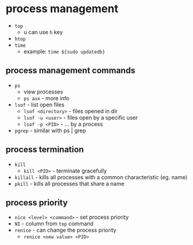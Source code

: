 # process management

- `top`
  - u can use `h` key
- `htop`
- `time`
  - example: `time ${sudo updatedb}`

## process management commands
- `ps`
  - view processes
  - `ps aux` - more info
- `lsof` - list open files
  - `lsof <directory>` - files opened in dir
  - `lsof -u <user>` - files open by a specific user
  - `lsof -p <PID>` - ... by a process
- `pgrep` - similar with ps | grep

## process termination
- `kill` 
  - `kill <PID>` - terminate gracefully
- `killall` - kills all processes with a common characteristic (eg. name)
- `pkill` - kills all processes that share a name

## process priority
- `nice <level> <command>` - set process priority
- `NI` - column from `top` command
- `renice` - can change the process priority
  - `renice <new value> <PID>`

